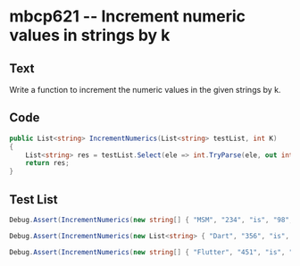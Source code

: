 # mbcp621 -- Increment numeric values in strings by k

## Text

Write a function to increment the numeric values in the given strings by k.

## Code

```csharp
public List<string> IncrementNumerics(List<string> testList, int K) 
{
    List<string> res = testList.Select(ele => int.TryParse(ele, out int num) ? (num + K).ToString() : ele).ToList();
    return res;
}
```

## Test List

```csharp
Debug.Assert(IncrementNumerics(new string[] { "MSM", "234", "is", "98", "123", "best", "4" }, 6).SequenceEqual(new string[] { "MSM", "240", "is", "104", "129", "best", "10" }));
```

```csharp
Debug.Assert(IncrementNumerics(new List<string> { "Dart", "356", "is", "88", "169", "Super", "6" }, 12).SequenceEqual(new List<string> { "Dart", "368", "is", "100", "181", "Super", "18" }));
```

```csharp
Debug.Assert(IncrementNumerics(new string[] { "Flutter", "451", "is", "44", "96", "Magnificent", "12" }, 33).SequenceEqual(new string[] { "Flutter", "484", "is", "77", "129", "Magnificent", "45" }));
```
